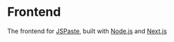 # Frontend

The frontend for [JSPaste](https://jspaste.eu), built with [Node.js](https://nodejs.org)
and [Next.js](https://nextjs.org)
